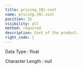 ```yaml
---
title: pricing.[N].cost
name: pricing.[N].cost
position: 31
visibility: all
method: required
description: Cost of the product.
right_code: |
---
```


Data Type
: float

Character Length
: null


